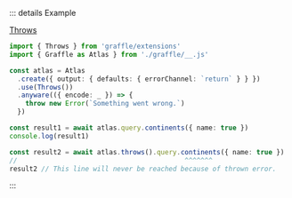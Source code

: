 ::: details Example

<div class="ExampleSnippet">
<a href="../../examples/extension/throws">Throws</a>

<!-- dprint-ignore-start -->
```ts twoslash
import { Throws } from 'graffle/extensions'
import { Graffle as Atlas } from './graffle/__.js'

const atlas = Atlas
  .create({ output: { defaults: { errorChannel: `return` } } })
  .use(Throws())
  .anyware(({ encode: _ }) => {
    throw new Error(`Something went wrong.`)
  })

const result1 = await atlas.query.continents({ name: true })
console.log(result1)

const result2 = await atlas.throws().query.continents({ name: true })
//                                          ^^^^^^^
result2 // This line will never be reached because of thrown error.
```
<!-- dprint-ignore-end -->

</div>
:::
